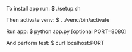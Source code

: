 To install app run: 
$ ./setup.sh

Then activate venv:
$ . ./venc/bin/activate

Run app:
$ python app.py [optional PORT=8080]

And perform test:
$ curl localhost:PORT